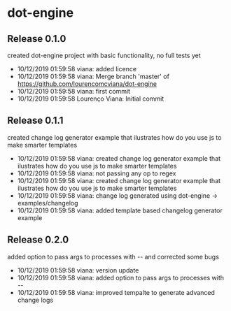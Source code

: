 # dot-engine

## Release 0.1.0
created dot-engine project with basic functionality, no full tests yet

- 10/12/2019 01:59:58 viana: added licence 
- 10/12/2019 01:59:58 viana: Merge branch 'master' of https://github.com/lourencomcviana/dot-engine 
- 10/12/2019 01:59:58 viana: first commit 
- 10/12/2019 01:59:58 Lourenço Viana: Initial commit 

## Release 0.1.1
created change log generator example that ilustrates how do you use js to make smarter templates

- 10/12/2019 01:59:58 viana: created change log generator example that ilustrates how do you use js to make smarter templates 
- 10/12/2019 01:59:58 viana: not passing any op to regex 
- 10/12/2019 01:59:58 viana: created change log generator example that ilustrates how do you use js to make smarter templates 
- 10/12/2019 01:59:58 viana: change log generated using dot-engine -> examples/changelog 
- 10/12/2019 01:59:58 viana: added template based changelog generator example 

## Release 0.2.0
added option to pass args to processes with -- and corrected some bugs

- 10/12/2019 01:59:58 viana: version update 
- 10/12/2019 01:59:58 viana: added option to pass args to processes with -- 
- 10/12/2019 01:59:58 viana: improved tempalte to generate advanced change logs